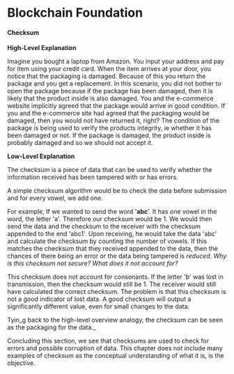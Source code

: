 # **Blockchain Foundation**

#### Checksum

**High-Level Explanation**

Imagine you bought a laptop from Amazon. You input your address and pay for item using your credit card. When the item arrives at your door, you notice that the packaging is damaged. Because of this you return the package and you get a replacement. In this scenario, you did not bother to open the package because if the package has been damaged, then it is likely that the product inside is also damaged. You and the e-commerce website implicitly agreed that the package would arrive in good condition. If you and the e-commerce site had agreed that the packaging would be damaged, then you would not have returned it, right? The condition of the package is being used to verify the products integrity, ie whether it has been damaged or not. If the package is damaged, the product inside is probably damaged and so we should not accept it.

**Low-Level Explanation**

The checksum is a piece of data that can be used to verify whether the information received has been tampered with or has errors.

A simple checksum algorithm would be to check the data before submission and for every vowel, we add one.

For example, If we wanted to send the word '**abc**'. It has one vowel in the word, the letter 'a'.  Therefore our checksum would be 1. We would then send the data and the checksum to the receiver with the checksum appended to the end 'abc1'. Upon receiving, he would take the data 'abc' and calculate the checksum by counting the number of vowels. If this matches the checksum that they received appended to the data, then the chances of there being an error or the data being tampered is _reduced_. _Why is this checksum not secure? What does it not account for?_

This checksum does not account for consonants. If the letter 'b' was lost in transmission, then the checksum would still be 1. The receiver would still have calculated the correct checksum. The problem is that this checksum is not a good indicator of lost data. A good checksum will output a significantly different value, even for small changes to the data.

Tyin_g back to the high-level overview analogy, the checksum can be seen as the packaging for the data._

Concluding this section, we see that checksums are used to check for errors and possible corruption of data. This chapter does not include many examples of checksum as the conceptual understanding of what it is, is the objective.

